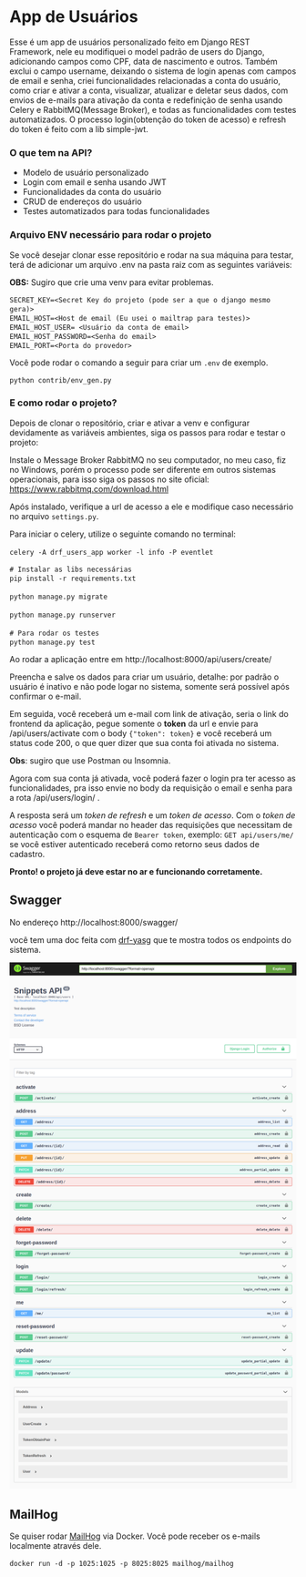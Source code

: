 # App de Usuários

Esse é um app de usuários personalizado feito em Django REST Framework, nele eu modifiquei o model padrão de users do Django, adicionando campos como CPF, data de nascimento e outros. Também exclui o campo username, deixando o sistema de login apenas com campos de email e senha, criei funcionalidades relacionadas a conta do usuário, como criar e ativar a conta, visualizar, atualizar e deletar seus dados, com envios de e-mails para ativação da conta e redefinição de senha usando Celery e RabbitMQ(Message Broker), e todas as funcionalidades com testes automatizados. O processo login(obtenção do token de acesso) e refresh do token é feito com a lib simple-jwt. 

### O que tem na API?

- Modelo de usuário personalizado 
- Login com email e senha usando JWT
- Funcionalidades da conta do usuário 
- CRUD de endereços do usuário 
- Testes automatizados para todas funcionalidades

### Arquivo ENV necessário para rodar o projeto

Se você desejar clonar esse repositório e rodar na sua máquina para testar, terá de adicionar um arquivo .env na pasta raiz com as seguintes variáveis:

**OBS:** Sugiro que crie uma venv para evitar problemas.

```
SECRET_KEY=<Secret Key do projeto (pode ser a que o django mesmo gera)>
EMAIL_HOST=<Host de email (Eu usei o mailtrap para testes)> 
EMAIL_HOST_USER= <Usuário da conta de email>
EMAIL_HOST_PASSWORD=<Senha do email>
EMAIL_PORT=<Porta do provedor>
```

Você pode rodar o comando a seguir para criar um `.env` de exemplo.

```
python contrib/env_gen.py
```

### E como rodar o projeto?

Depois de clonar o repositório, criar e ativar a venv e configurar devidamente as variáveis ambientes, siga os passos para rodar e testar o projeto:

Instale o Message Broker RabbitMQ no seu computador, no meu caso, fiz no Windows, porém o processo pode ser diferente em outros sistemas operacionais, para isso siga os passos no site oficial: https://www.rabbitmq.com/download.html

Após instalado, verifique a url de acesso a ele e modifique caso necessário no arquivo `settings.py`.

Para iniciar o celery, utilize o seguinte comando no terminal:

`celery -A drf_users_app worker -l info -P eventlet`

```
# Instalar as libs necessárias
pip install -r requirements.txt

python manage.py migrate

python manage.py runserver

# Para rodar os testes
python manage.py test
```

Ao rodar a aplicação entre em http://localhost:8000/api/users/create/

Preencha e salve os dados para criar um usuário, detalhe: por padrão o usuário é inativo e não pode logar no sistema, somente será possível após confirmar o e-mail.

Em seguida, você receberá um e-mail com link de ativação, seria o link do frontend da aplicação, pegue somente o **token** da url e envie para /api/users/activate com o body `{"token": token}` e você receberá um status code 200, o que quer dizer que sua conta foi ativada no sistema.

**Obs**: sugiro que use Postman ou Insomnia.

Agora com sua conta já ativada, você poderá fazer o login pra ter acesso as funcionalidades, pra isso envie no body da requisição o email e senha para a rota /api/users/login/ .

A resposta será um *token de refresh* e um *token de acesso*. Com o *token de acesso* você poderá mandar no header das requisições que necessitam de autenticação com o esquema de `Bearer token`, exemplo: `GET api/users/me/` se você estiver autenticado receberá como retorno seus dados de cadastro.



**Pronto! o projeto já deve estar no ar e funcionando corretamente.**


## Swagger

No endereço http://localhost:8000/swagger/

você tem uma doc feita com [drf-yasg](https://drf-yasg.readthedocs.io/en/stable/readme.html#installation) que te mostra todos os endpoints do sistema.

![swagger.png](img/swagger.png)


## MailHog

Se quiser rodar [MailHog](https://github.com/mailhog/MailHog) via Docker. Você pode receber os e-mails localmente através dele.

```
docker run -d -p 1025:1025 -p 8025:8025 mailhog/mailhog
```

